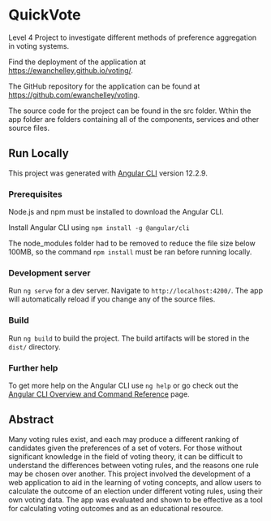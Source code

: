 # QuickVote

Level 4 Project to investigate different methods of preference aggregation in voting systems.

Find the deployment of the application at https://ewanchelley.github.io/voting/.

The GitHub repository for the application can be found at https://github.com/ewanchelley/voting.

The source code for the project can be found in the src folder. Wthin the app folder are folders containing all of the components, services and other source files.

## Run Locally

This project was generated with [Angular CLI](https://github.com/angular/angular-cli) version 12.2.9.

### Prerequisites

Node.js and npm must be installed to download the Angular CLI.

Install Angular CLI using `npm install -g @angular/cli`

The node_modules folder had to be removed to reduce the file size below 100MB, so the command `npm install` must be ran before running locally.

### Development server

Run `ng serve` for a dev server. Navigate to `http://localhost:4200/`. The app will automatically reload if you change any of the source files.

### Build

Run `ng build` to build the project. The build artifacts will be stored in the `dist/` directory.

### Further help

To get more help on the Angular CLI use `ng help` or go check out the [Angular CLI Overview and Command Reference](https://angular.io/cli) page.




## Abstract

Many voting rules exist, and each may produce a different ranking of candidates given the
preferences of a set of voters. For those without significant knowledge in the field of voting
theory, it can be difficult to understand the differences between voting rules, and the reasons one
rule may be chosen over another. This project involved the development of a web application to
aid in the learning of voting concepts, and allow users to calculate the outcome of an election
under different voting rules, using their own voting data. The app was evaluated and shown to
be effective as a tool for calculating voting outcomes and as an educational resource.




